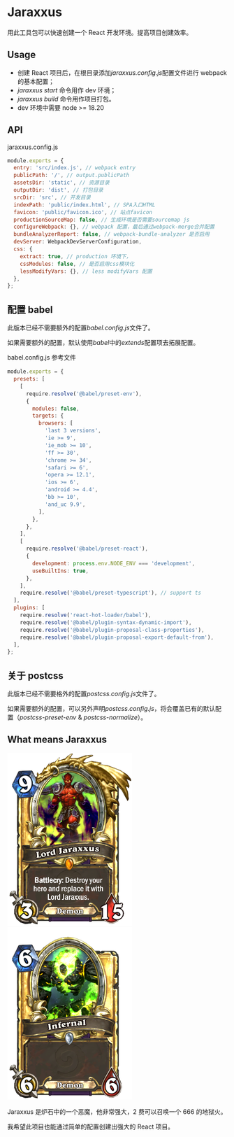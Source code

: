 # Jaraxxus

用此工具包可以快速创建一个 React 开发环境。提高项目创建效率。

## Usage

- 创建 React 项目后，在根目录添加*jaraxxus.config.js*配置文件进行 webpack 的基本配置；
- _jaraxxus start_ 命令用作 dev 环境；
- _jaraxxus build_ 命令用作项目打包。
- dev 环境中需要 node >= 18.20

## API

jaraxxus.config.js

```javascript
module.exports = {
  entry: 'src/index.js', // webpack entry
  publicPath: '/', // output.publicPath
  assetsDir: 'static', // 资源目录
  outputDir: 'dist', // 打包目录
  srcDir: 'src', // 开发目录
  indexPath: 'public/index.html', // SPA入口HTML
  favicon: 'public/favicon.ico', // 站点favicon
  productionSourceMap: false, // 生成环境是否需要sourcemap js
  configureWebpack: {}, // webpack 配置，最后通过webpack-merge合并配置
  bundleAnalyzerReport: false, // webpack-bundle-analyzer 是否启用
  devServer: WebpackDevServerConfiguration,
  css: {
    extract: true, // production 环境下，
    cssModules: false, // 是否启用css模块化
    lessModifyVars: {}, // less modifyVars 配置
  },
};
```

## 配置 babel

此版本已经不需要额外的配置*babel.config.js*文件了。

如果需要额外的配置，默认使用*babel*中的*extends*配置项去拓展配置。

babel.config.js 参考文件

```javascript
module.exports = {
  presets: [
    [
      require.resolve('@babel/preset-env'),
      {
        modules: false,
        targets: {
          browsers: [
            'last 3 versions',
            'ie >= 9',
            'ie_mob >= 10',
            'ff >= 30',
            'chrome >= 34',
            'safari >= 6',
            'opera >= 12.1',
            'ios >= 6',
            'android >= 4.4',
            'bb >= 10',
            'and_uc 9.9',
          ],
        },
      },
    ],
    [
      require.resolve('@babel/preset-react'),
      {
        development: process.env.NODE_ENV === 'development',
        useBuiltIns: true,
      },
    ],
    require.resolve('@babel/preset-typescript'), // support ts
  ],
  plugins: [
    require.resolve('react-hot-loader/babel'),
    require.resolve('@babel/plugin-syntax-dynamic-import'),
    require.resolve('@babel/plugin-proposal-class-properties'),
    require.resolve('@babel/plugin-proposal-export-default-from'),
  ],
};
```

## 关于 postcss

此版本已经不需要格外的配置*postcss.config.js*文件了。

如果需要额外的配置，可以另外声明*postcss.config.js*，将会覆盖已有的默认配置（_postcss-preset-env_ & _postcss-normalize_）。

## What means Jaraxxus

![Load Jaraxxus](https://github.com/Arweil/Jaraxxus/blob/master/jaraxxus.png) ![Infernal](https://github.com/Arweil/Jaraxxus/blob/master/infernal.png)

Jaraxxus 是炉石中的一个恶魔，他非常强大，2 费可以召唤一个 666 的地狱火。

我希望此项目也能通过简单的配置创建出强大的 React 项目。
